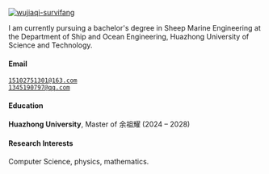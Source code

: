 [![wujiaqi-survifang](https://github.com/wujiaqi-survifang/123/edit/main)](https://github.com/wujiaqi-survifang)

I am currently pursuing a bachelor's degree in Sheep Marine Engineering at the Department of Ship and Ocean Engineering, Huazhong University of Science and Technology.
#### Email  
<code>15102751301@163.com</code>  
<code>1345190797@qq.com</code>

#### Education  
**Huazhong University**, Master of 余祖耀 (2024 – 2028)  

#### Research Interests  
Computer Science, physics, mathematics.
